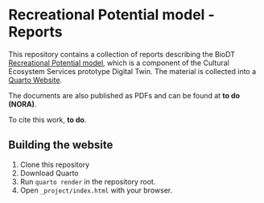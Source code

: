 # Recreational Potential model - Reports

This repository contains a collection of reports describing the BioDT [Recreational Potential model](https://github.com/BioDT/uc-ces-recreation), which is a component of the Cultural Ecosystem Services prototype Digital Twin. The material is collected into a [Quarto Website](https://quarto.org/docs/websites).

The documents are also published as PDFs and can be found at **to do (NORA)**.

To cite this work, **to do**.


## Building the website

1. Clone this repository
2. Download Quarto
3. Run `quarto render` in the repository root.
4. Open `_project/index.html` with your browser.
